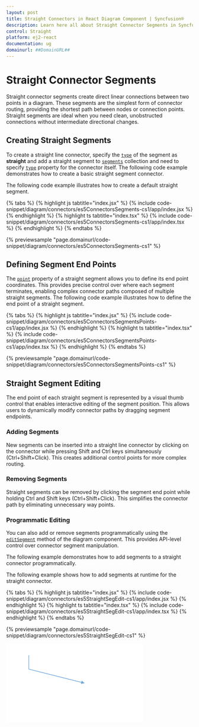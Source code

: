 ```yaml
---
layout: post
title: Straight Connectors in React Diagram Component | Syncfusion®
description: Learn here all about Straight Connector Segments in Syncfusion® React Diagram Component of Syncfusion Essential® JS 2 and more.
control: Straight 
platform: ej2-react
documentation: ug
domainurl: ##DomainURL##
---
```


# Straight Connector Segments

Straight connector segments create direct linear connections between two points in a diagram. These segments are the simplest form of connector routing, providing the shortest path between nodes or connection points. Straight segments are ideal when you need clean, unobstructed connections without intermediate directional changes.

## Creating Straight Segments

To create a straight line connector, specify the [`type`](https://helpej2.syncfusion.com/react/documentation/api/diagram/connector/#type) of the segment as **straight** and add a straight segment to [`segments`](https://helpej2.syncfusion.com/react/documentation/api/diagram/connector/#segments) collection and need to specify [`type`](https://helpej2.syncfusion.com/react/documentation/api/diagram/connector/#type) property for the connector itself. The following code example demonstrates how to create a basic straight segment connector.

The following code example illustrates how to create a default straight segment.

{% tabs %}
{% highlight js tabtitle="index.jsx" %}
{% include code-snippet/diagram/connectors/es5ConnectorsSegments-cs1/app/index.jsx %}
{% endhighlight %}
{% highlight ts tabtitle="index.tsx" %}
{% include code-snippet/diagram/connectors/es5ConnectorsSegments-cs1/app/index.tsx %}
{% endhighlight %}
{% endtabs %}

 {% previewsample "page.domainurl/code-snippet/diagram/connectors/es5ConnectorsSegments-cs1" %}

## Defining Segment End Points

The [`point`](https://ej2.syncfusion.com/react/documentation/api/diagram/straightSegment/#point) property of a straight segment allows you to define its end point coordinates. This provides precise control over where each segment terminates, enabling complex connector paths composed of multiple straight segments. The following code example illustrates how to define the end point of a straight segment.

{% tabs %}
{% highlight js tabtitle="index.jsx" %}
{% include code-snippet/diagram/connectors/es5ConnectorsSegmentsPoints-cs1/app/index.jsx %}
{% endhighlight %}
{% highlight ts tabtitle="index.tsx" %}
{% include code-snippet/diagram/connectors/es5ConnectorsSegmentsPoints-cs1/app/index.tsx %}
{% endhighlight %}
{% endtabs %}

 {% previewsample "page.domainurl/code-snippet/diagram/connectors/es5ConnectorsSegmentsPoints-cs1" %}

## Straight Segment Editing

The end point of each straight segment is represented by a visual thumb control that enables interactive editing of the segment position. This allows users to dynamically modify connector paths by dragging segment endpoints.

### Adding Segments

New segments can be inserted into a straight line connector by clicking on the connector while pressing Shift and Ctrl keys simultaneously (Ctrl+Shift+Click). This creates additional control points for more complex routing.

### Removing Segments

Straight segments can be removed by clicking the segment end point while holding Ctrl and Shift keys (Ctrl+Shift+Click). This simplifies the connector path by eliminating unnecessary way points.

### Programmatic Editing

You can also add or remove segments programmatically using the [`editSegment`](https://ej2.syncfusion.com/react/documentation/api/diagram/#editsegment) method of the diagram component. This provides API-level control over connector segment manipulation.

The following example demonstrates how to add segments to a straight connector programmatically.

The following example shows how to add segments at runtime for the straight connector.

{% tabs %}
{% highlight js tabtitle="index.jsx" %}
{% include code-snippet/diagram/connectors/es5StraightSegEdit-cs1/app/index.jsx %}
{% endhighlight %}
{% highlight ts tabtitle="index.tsx" %}
{% include code-snippet/diagram/connectors/es5StraightSegEdit-cs1/app/index.tsx %}
{% endhighlight %}
{% endtabs %}

 {% previewsample "page.domainurl/code-snippet/diagram/connectors/es5StraightSegEdit-cs1" %}

![Straight Segment editing GIF](images/StraightSegEdit.gif)
